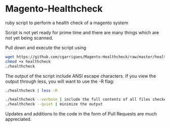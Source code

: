 # Magento-Healthcheck
ruby script to perform a health check of a magento system

Script is not yet ready for prime time and there are many things which are not yet being scanned.

Pull down and execute the script using

```bash
wget https://github.com/cgarrigues/Magento-Healthcheck/raw/master/healthcheck
chmod +x healthcheck
./healthcheck
```

The output of the script include ANSI escape characters.  If you view the output through less, you will want to use the -R flag:

```bash
./healthcheck | less -R
```

```bash
./healthcheck --verbose | include the full contents of all files checked
./healthcheck --quiet | minimize the output
```

Updates and additions to the code in the form of Pull Requests are much appreciated.
